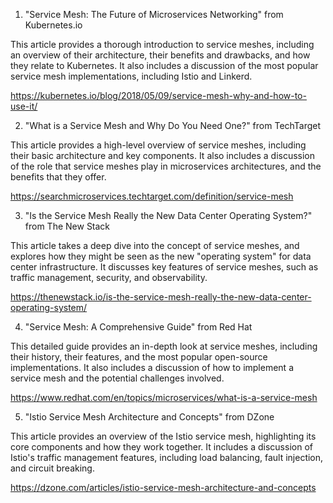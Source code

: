 

1. "Service Mesh: The Future of Microservices Networking" from Kubernetes.io

This article provides a thorough introduction to service meshes, including an overview of their architecture, their benefits and drawbacks, and how they relate to Kubernetes. It also includes a discussion of the most popular service mesh implementations, including Istio and Linkerd.

https://kubernetes.io/blog/2018/05/09/service-mesh-why-and-how-to-use-it/

2. "What is a Service Mesh and Why Do You Need One?" from TechTarget

This article provides a high-level overview of service meshes, including their basic architecture and key components. It also includes a discussion of the role that service meshes play in microservices architectures, and the benefits that they offer.

https://searchmicroservices.techtarget.com/definition/service-mesh

3. "Is the Service Mesh Really the New Data Center Operating System?" from The New Stack

This article takes a deep dive into the concept of service meshes, and explores how they might be seen as the new "operating system" for data center infrastructure. It discusses key features of service meshes, such as traffic management, security, and observability.

https://thenewstack.io/is-the-service-mesh-really-the-new-data-center-operating-system/

4. "Service Mesh: A Comprehensive Guide" from Red Hat

This detailed guide provides an in-depth look at service meshes, including their history, their features, and the most popular open-source implementations. It also includes a discussion of how to implement a service mesh and the potential challenges involved.

https://www.redhat.com/en/topics/microservices/what-is-a-service-mesh

5. "Istio Service Mesh Architecture and Concepts" from DZone

This article provides an overview of the Istio service mesh, highlighting its core components and how they work together. It includes a discussion of Istio's traffic management features, including load balancing, fault injection, and circuit breaking.

https://dzone.com/articles/istio-service-mesh-architecture-and-concepts